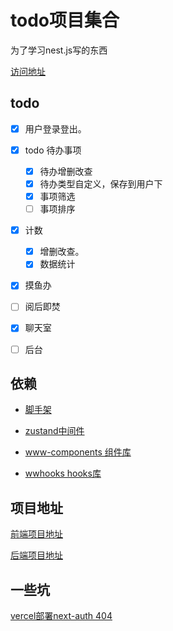 

# todo项目集合

为了学习nest.js写的东西

[访问地址](https://todo-web-liart-two.vercel.app/)


## todo

- [x] 用户登录登出。
- [x] todo 待办事项
  - [x] 待办增删改查
  - [x] 待办类型自定义，保存到用户下
  - [x] 事项筛选
  - [ ] 事项排序
- [x] 计数
  - [x] 增删改查。
  - [x] 数据统计
- [x] 摸鱼办
- [ ] 阅后即焚
- [x] 聊天室
- [ ] 后台



## 依赖

- [脚手架](https://github.com/lxw15337674/todo-web)

- [zustand中间件](https://github.com/lxw15337674/zustand-middleware-computed)
- [www-components 组件库](https://github.com/lxw15337674/www-components)
- [wwhooks hooks库](https://github.com/lxw15337674/ww-hooks)






## 项目地址

[前端项目地址](https://github.com/lxw15337674/todo-web)

[后端项目地址](https://github.com/lxw15337674/todo-backend)


## 一些坑
[vercel部署next-auth 404](https://github.com/nextauthjs/next-auth/issues/4986)
